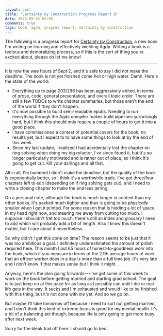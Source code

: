 ```yaml
---
layout: post
title: "Certainty by Construction Progress Report 9"
date: 2023-09-02 02:50
comments: true
tags: book, agda, progres report, certainty by construction
---
```


The following is a progress report for [Certainty by
Construction][cbc], a new book I'm
writing on learning and effectively wielding Agda. Writing a book is a tedious
and demoralizing process, so if this is the sort of thing you're excited about,
please do let me know!

[cbc]: https://leanpub.com/certainty-by-construction

---

It is now the wee hours of Sept 2, and it's safe to say I did not make the
deadline. The book is not yet finished come hell or high water. Damn. Here's the
state of the world:

- Everything up to page 203/296 has been aggressively edited, in terms of prose,
  code, general presentation, and overall topic order. There are still a few
  TODOs to write chapter summaries, but those aren't the end of the world if
  they don't happen.
- It's now possible to build semi-readable epubs. Needing to run everything
  through the Agda compiler makes build pipelines surprisingly hard, but I think
  this should only require a couple of hours to get it into a good place.
- I have commissioned a contest of potential covers for the book; no results
  yet, but I expect to to have some things to look at by the end of this week.
- Since my last update, I realized I had accidentally lost the chapter on ring
  solving when doing my big refactor. I've since found it, but it's no longer
  particularly motivated and is rather out of place, so I think it's going to
  get cut. Kill your darlings and all that.

All in all, I'm bummed I didn't make the deadline, but the quality of the book
is exponentially better, so I think it's a worthwhile trade. I've got three/four
chapters left to edit (depending on if ring solving gets cut), and I need to
write a closing chapter to make the end less jarring.

On a personal note, although the book is much longer in content than my other
books, it's packed much tighter and thus is going to be *physically* smaller
when I get it printed. For some reason that is holding a lot of space in my head
right now, and steering me away from cutting too much. I suppose I shouldn't
fret too much; there's still an index and glossary I need to add which will
probably add a bit of length. Also I know this doesn't matter, but I care about
it nevertheless.

So why didn't I get this done on time? The reason seems to be just that it was
too ambitious a goal. I definitely underestimated the amount of polish required
here. This month I put 65 hours of honest-to-goodness *work* into the book,
which if you measure in terms of the 2.9h average hours of work that an officer
worker does in a day is more than a full time job. It's very late and I don't
know if that makes sense but I think it might.

Anyway, here's the plan going forwards---I've got some of this week to work on
the book before getting married and starting grad school. The goal is to just
keep on at this pace for as long as I possibly can until I die or real life gets
in the way. It sucks and I'm exhausted and would like to be finished with this
thing, but it's not done with *me* yet. And so we go on.

But maybe I'll take tomorrow off because I need to sort out getting married, and
I don't think this kind of extreme focus is good for my mental health. It's a
bit of a balancing act though, because life is only going to get more busy after
next week.

Sorry for the bleak trail off here. I should go to bed.

